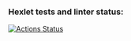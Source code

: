 ### Hexlet tests and linter status:
[![Actions Status](https://github.com/Guryanov-Maksim/frontend-project-lvl2/workflows/hexlet-check/badge.svg)](https://github.com/Guryanov-Maksim/frontend-project-lvl2/actions)
